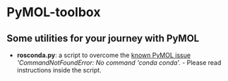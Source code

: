 # PyMOL-toolbox

## Some utilities for your journey with PyMOL

- **rosconda.py**: a script to overcome the [known PyMOL issue](https://pymol.org/dokuwiki/doku.php?id=media:new25) *'CommandNotFoundError: No command 'conda conda'.* - Please read instructions inside the script.

